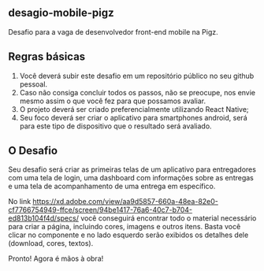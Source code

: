 ## desagio-mobile-pigz
Desafio para a vaga de desenvolvedor front-end mobile na Pigz. 

## Regras básicas
1. Você deverá subir este desafio em um repositório público no seu github pessoal.
2. Caso não consiga concluir todos os passos, não se preocupe, nos envie mesmo assim o que você fez para que possamos avaliar.
3. O projeto deverá ser criado preferencialmente utilizando React Native;
4. Seu foco deverá ser criar o aplicativo para smartphones android, será para este tipo de dispositivo que o resultado será avaliado.

## O Desafio
Seu desafio será criar as primeiras telas de um aplicativo para entregadores com uma tela de login, uma dashboard com informações sobre as entregas e uma tela de acompanhamento de uma entrega em específico.

No link https://xd.adobe.com/view/aa9d5857-660a-48ea-82e0-cf7766754949-ffce/screen/94be1417-76a6-40c7-b704-ed813b104f4d/specs/ você conseguirá encontrar todo o material necessário para criar a página, incluindo cores, imagens e outros itens. Basta você clicar no componente e no lado esquerdo serão exibidos os detalhes dele (download, cores, textos).


Pronto! Agora é mãos à obra!
